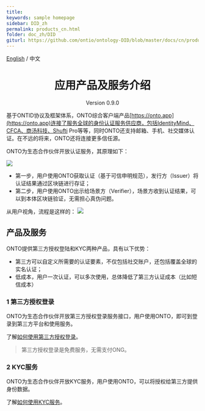 ```yaml
---
title:
keywords: sample homepage
sidebar: DID_zh
permalink: products_cn.html
folder: doc_zh/DID
giturl: https://github.com/ontio/ontology-DID/blob/master/docs/cn/products_cn.md
---
```


﻿[English](../en/products.md) / 中文

<h1 align="center">应用产品及服务介绍 </h1>
<p align="center" class="version">Version 0.9.0 </p>


基于ONTID协议及框架体系，ONTO综合客户端产品[https://onto.app](https://onto.app)连接了服务全球的身份认证服务供应商，包括IdentityMind、CFCA、商汤科技、Shufti Pro等等，同时ONTO还支持邮箱、手机、社交媒体认证。在不远的将来，ONTO还将连接更多信任源。

ONTO为生态合作伙伴开放认证服务，其原理如下：

![](https://github.com/ontio/ontology-DID/blob/master/images/howitworks.png)
* 第一步，用户使用ONTO获取认证（基于可信申明规范），发行方（Issuer）将认证结果通过区块链进行存证；
* 第二步，用户使用ONTO出示给场景方（Verifier），场景方收到认证结果，可以到本体区块链验证，无需担心真伪问题。

从用户视角，流程是这样的：
![](https://github.com/ontio/ontology-DID/blob/master/images/userflow.png)


## 产品及服务

ONTO提供第三方授权登陆和KYC两种产品，具有以下优势：

* 第三方可以自定义所需要的认证要素，不仅包括社交账户，还包括覆盖全球的实名认证；
* 低成本，用户一次认证，可以多次使用，总体降低了第三方认证成本（比如短信成本）


### 1 第三方授权登录

ONTO为生态合作伙伴开放第三方授权登录服务接口，用户使用ONTO，即可到登录到第三方平台和使用服务。

了解[如何使用第三方授权登录](https://github.com/ontio/ontology-DID/blob/master/docs/cn/thirdparty_login_cn.md)。

> 第三方授权登录是免费服务，无需支付ONG。

### 2 KYC服务

ONTO为生态合作伙伴开放KYC服务，用户使用ONTO，可以将授权给第三方提供身份数据。

了解[如何使用KYC服务](https://github.com/ontio/ontology-DID/blob/master/docs/cn/thirdparty_kyc_cn.md)。